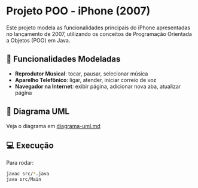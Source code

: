 # Projeto POO - iPhone (2007)

Este projeto modela as funcionalidades principais do iPhone apresentadas no lançamento de 2007, utilizando os conceitos de Programação Orientada a Objetos (POO) em Java.

## 🔧 Funcionalidades Modeladas

- **Reprodutor Musical**: tocar, pausar, selecionar música
- **Aparelho Telefônico**: ligar, atender, iniciar correio de voz
- **Navegador na Internet**: exibir página, adicionar nova aba, atualizar página

## 📐 Diagrama UML

Veja o diagrama em [diagrama-uml.md](./diagrama-uml.md)

## 💻 Execução

Para rodar:

```bash
javac src/*.java
java src/Main